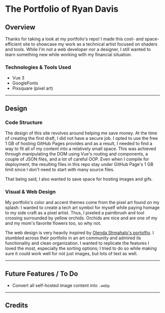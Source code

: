 # The Portfolio of Ryan Davis

## Overview
Thanks for taking a look at my portfolio's repo! I made this cost- and space-efficient site to showcase my work as a technical artist focused on shaders and tools.
While I'm not a web developer nor a designer, I still wanted to learn something new while working with my financial situation.

### Technologies & Tools Used
- Vue 3
- GoogleFonts
- Pixsquare (pixel art)

<hr>

## Design
### Code Structure
The design of this site revolves around helping me save money. At the time of creating the first draft, I did not have a secure job. I opted to use the free 1 GB of hosting GitHub Pages provides and as a result, I needed to find a way to fit all of my content into a relatively small space. This was achieved through manipulating the DOM using Vue's routing and components, a couple of JSON files, and a lot of careful OOP. Even when I compile for deployment, the resulting files in this repo stay under GitHub Page's 1 GB limit since I don't need to start with many source files.

That being said, I also wanted to save space for hosting images and gifs.

### Visual & Web Design
My portfolio's color and accent themes come from the pixel art found on my splash: I wanted to create a tech art symbol for myself while paying homage to my side craft as a pixel artist. Thus, I pixeled a paintbrush and tool crossing surrounded by yellow orchids. Orchids are nice and are one of my and my mom's favorite flowers too, so why not.

The web design is very heavily inspired by [Olenda Shmahalo's portolfio](https://www.olenashmahalo.com/). I stumbled across their portfolio in an art community and admired its functionality and clean organization. I wanted to replicate the features I loved the most, especially the sorting options; I tried to do so while making sure it could work well for not just images, but lots of text as well.

<hr>

## Future Features / To Do
- Convert all self-hosted image content into `.webp`

<hr>

## Credits
